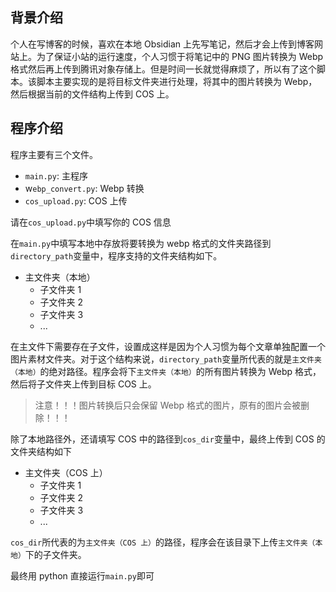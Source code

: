 ## 背景介绍

个人在写博客的时候，喜欢在本地 Obsidian 上先写笔记，然后才会上传到博客网站上。为了保证小站的运行速度，个人习惯于将笔记中的 PNG 图片转换为 Webp 格式然后再上传到腾讯对象存储上。但是时间一长就觉得麻烦了，所以有了这个脚本。该脚本主要实现的是将目标文件夹进行处理，将其中的图片转换为 Webp，然后根据当前的文件结构上传到 COS 上。

## 程序介绍

程序主要有三个文件。

- `main.py`: 主程序
- w`ebp_convert.py`: Webp 转换
- `cos_upload.py`: COS 上传

请在`cos_upload.py`中填写你的 COS 信息

在`main.py`中填写本地中存放将要转换为 webp 格式的文件夹路径到`directory_path`变量中，程序支持的文件夹结构如下。

- 主文件夹（本地）
  - 子文件夹 1
  - 子文件夹 2
  - 子文件夹 3
  - ...

在主文件下需要存在子文件，设置成这样是因为个人习惯为每个文章单独配置一个图片素材文件夹。对于这个结构来说，`directory_path`变量所代表的就是`主文件夹（本地）`的绝对路径。程序会将下`主文件夹（本地）`的所有图片转换为 Webp 格式，然后将子文件夹上传到目标 COS 上。

> 注意！！！图片转换后只会保留 Webp 格式的图片，原有的图片会被删除！！！

除了本地路径外，还请填写 COS 中的路径到`cos_dir`变量中，最终上传到 COS 的文件夹结构如下

- 主文件夹（COS 上）
  - 子文件夹 1
  - 子文件夹 2
  - 子文件夹 3
  - ...

`cos_dir`所代表的为`主文件夹（COS 上）`的路径，程序会在该目录下上传`主文件夹（本地）`下的子文件夹。

最终用 python 直接运行`main.py`即可
